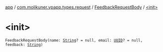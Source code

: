 [app](../../index.md) / [com.molikuner.vpapp.types.request](../index.md) / [FeedbackRequestBody](index.md) / [&lt;init&gt;](./-init-.md)

# &lt;init&gt;

`FeedbackRequestBody(name: `[`String`](https://kotlinlang.org/api/latest/jvm/stdlib/kotlin/-string/index.html)`? = null, email: `[`UUID`](../../com.molikuner.types/-u-u-i-d/index.md)`? = null, feedback: `[`String`](https://kotlinlang.org/api/latest/jvm/stdlib/kotlin/-string/index.html)`)`